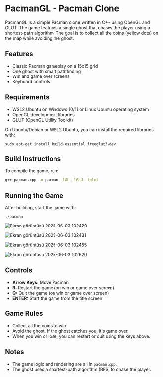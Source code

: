 # PacmanGL - Pacman Clone 
PacmanGL is a simple Pacman clone written in C++ using OpenGL and GLUT. The game features a single ghost that chases the player using a shortest-path algorithm. The goal is to collect all the coins (yellow dots) on the map while avoiding the ghost.

## Features
- Classic Pacman gameplay on a 15x15 grid
- One ghost with smart pathfinding
- Win and game over screens
- Keyboard controls

## Requirements
- WSL2 Ubuntu on Windows 10/11 or Linux Ubuntu operating system 
- OpenGL development libraries
- GLUT (OpenGL Utility Toolkit)

On Ubuntu/Debian or WSL2 Ubuntu, you can install the required libraries with:
```
sudo apt-get install build-essential freeglut3-dev
```

## Build Instructions
To compile the game, run:
```sh
g++ pacman.cpp -o pacman -lGL -lGLU -lglut
```

## Running the Game
After building, start the game with:
```
./pacman
```

![Ekran görüntüsü 2025-06-03 102420](https://github.com/user-attachments/assets/613dccb4-a9f6-453c-b9b2-0a05d8a6da28)

![Ekran görüntüsü 2025-06-03 102431](https://github.com/user-attachments/assets/ec7952c9-97a3-4dfe-bf49-e95421cd302f)

![Ekran görüntüsü 2025-06-03 102455](https://github.com/user-attachments/assets/05cbb7d8-5770-4357-836b-c9d4182d1b7d)

![Ekran görüntüsü 2025-06-03 102620](https://github.com/user-attachments/assets/fddce104-1128-4cd5-87fd-98130e066fe4)

## Controls
- **Arrow Keys:** Move Pacman
- **R:** Restart the game (on win or game over screen)
- **Q:** Quit the game (on win or game over screen)
- **ENTER:** Start the game from the title screen

## Game Rules
- Collect all the coins to win.
- Avoid the ghost. If the ghost catches you, it's game over.
- When you win or lose, you can restart or quit using the keys above.

## Notes
- The game logic and rendering are all in `pacman.cpp`.
- The ghost uses a shortest-path algorithm (BFS) to chase the player.
